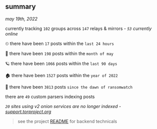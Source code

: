 
## summary
_may 19th, 2022_

currently tracking `102` groups across `147` relays & mirrors - _`53` currently online_

⏲ there have been `17` posts within the `last 24 hours`

🦈 there have been `198` posts within the `month of may`

🪐 there have been `1066` posts within the `last 90 days`

🏚 there have been `1527` posts within the `year of 2022`

🦕 there have been `3813` posts `since the dawn of ransomwatch`

there are `49` custom parsers indexing posts

_`20` sites using v2 onion services are no longer indexed - [support.torproject.org](https://support.torproject.org/onionservices/v2-deprecation/)_

> see the project [README](https://github.com/joshhighet/ransomwatch#ransomwatch--) for backend technicals
